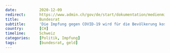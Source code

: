 ```yaml
---
date:          2020-12-09
redirect:      https://www.admin.ch/gov/de/start/dokumentation/medienmitteilungen.msg-id-81514.html
title:         Bundesrat
subtitle:      'Die Impfung gegen COVID-19 wird für die Bevölkerung kostenlos sein'
country:       [CH]
timeline:      Schweiz
categories:    [Politik, Impfung]
tags:          [bundesrat, geld]
---
```

